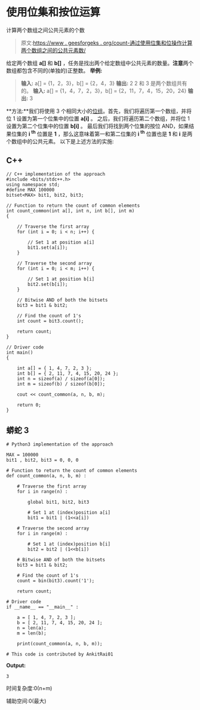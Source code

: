 # 使用位集和按位运算

计算两个数组之间公共元素的个数

> 原文:[https://www . geesforgeks . org/count-通过使用位集和位操作计算两个数组之间的公共元素数/](https://www.geeksforgeeks.org/count-number-of-common-elements-between-two-arrays-by-using-bitset-and-bitwise-operation/)

给定两个数组 **a[]** 和 **b[]** ，任务是找出两个给定数组中公共元素的数量。**注意**两个数组都包含不同的(单独的)正整数。
**举例:**

> **输入:** a[] = {1，2，3}，b[] = {2，4，3}
> **输出:** 2
> 2 和 3 是两个数组共有的。
> **输入:** a[] = {1，4，7，2，3}，b[] = {2，11，7，4，15，20，24}
> **输出:** 3

**方法:**我们将使用 3 个相同大小的[位组](https://www.geeksforgeeks.org/c-bitset-and-its-application/)。首先，我们将遍历第一个数组，并将位 1 设置为第一个位集中的位置 **a[i]** 。
之后，我们将遍历第二个数组，并将位 1 设置为第二个位集中的位置 **b[i]** 。
最后我们将找到两个位集的按位 AND，如果结果位集的 **i <sup>th</sup>** 位置是 **1** ，那么这意味着第一和第二位集的 **i <sup>th</sup>** 位置也是 **1** 和 **i** 是两个数组中的公共元素。
以下是上述方法的实施:

## C++

```
// C++ implementation of the approach
#include <bits/stdc++.h>
using namespace std;
#define MAX 100000
bitset<MAX> bit1, bit2, bit3;

// Function to return the count of common elements
int count_common(int a[], int n, int b[], int m)
{

    // Traverse the first array
    for (int i = 0; i < n; i++) {

        // Set 1 at position a[i]
        bit1.set(a[i]);
    }

    // Traverse the second array
    for (int i = 0; i < m; i++) {

        // Set 1 at position b[i]
        bit2.set(b[i]);
    }

    // Bitwise AND of both the bitsets
    bit3 = bit1 & bit2;

    // Find the count of 1's
    int count = bit3.count();

    return count;
}

// Driver code
int main()
{

    int a[] = { 1, 4, 7, 2, 3 };
    int b[] = { 2, 11, 7, 4, 15, 20, 24 };
    int n = sizeof(a) / sizeof(a[0]);
    int m = sizeof(b) / sizeof(b[0]);

    cout << count_common(a, n, b, m);

    return 0;
}
```

## 蟒蛇 3

```
# Python3 implementation of the approach

MAX = 100000
bit1 , bit2, bit3 = 0, 0, 0

# Function to return the count of common elements
def count_common(a, n, b, m) :

    # Traverse the first array
    for i in range(n) :

        global bit1, bit2, bit3

        # Set 1 at (index)position a[i]
        bit1 = bit1 | (1<<a[i])

    # Traverse the second array
    for i in range(m) :

        # Set 1 at (index)position b[i]
        bit2 = bit2 | (1<<b[i])

    # Bitwise AND of both the bitsets
    bit3 = bit1 & bit2;

    # Find the count of 1's
    count = bin(bit3).count('1');

    return count;

# Driver code
if __name__ == "__main__" :

    a = [ 1, 4, 7, 2, 3 ];
    b = [ 2, 11, 7, 4, 15, 20, 24 ];
    n = len(a);
    m = len(b);

    print(count_common(a, n, b, m));

# This code is contributed by AnkitRai01
```

**Output:** 

```
3
```

时间复杂度:0(n+m)

辅助空间:0(最大)